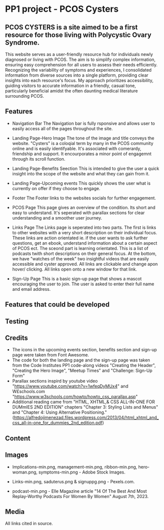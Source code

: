 # PP1 project - PCOS Cysters

## PCOS CYSTERS is a site aimed to be a first resource for those living with Polycystic Ovary Syndrome.

This website serves as a user-friendly resource hub for individuals newly diagnosed or living with PCOS. The aim is to simplify complex information, ensuring easy comprehension for all users to assess their needs efficiently. Recognizing the variability of symptoms and experiences, I consolidated information from diverse sources into a single platform, providing clear insights into each resource's focus. My approach prioritizes accessibility, guiding visitors to accurate information in a friendly, casual tone, particularly beneficial amidst the often daunting medical literature surrounding PCOS.

## Features

* Navigation Bar
The Navigation bar is fully rsponsive and allows user to easily access all of the pages throughout the site.

* Landing Page-Hero Image
The tone of the image and title conveys the website. "Cysters" is a coloqial term by many in the PCOS community online and is easily identifyable. It's associated with comerardy, friendship and support. It encourporates a minor point of engagemnt through its scroll function.

* Landing Page-Benefits Seection
This is intended to give the user a quick insight into the scope of the website and what they can gain from it.

* Landing Page-Upcoming events
This quickly shows the user what is currently on offer if they choose to engage.

* Footer
The Footer links to the websites socials for further engagement.

* PCOS Page
This page gives an overview of the condition. Its short and easy to understand. It's seperated with  parallax sections for clear understanding and a smoother user journey. 

* Links Page
The Links page is seperated into two parts. The first is links to other websites with a very short description on their individual focus. These links are action orientated ie. if the user wants to ask further questions, get an ebook, understand information about a certain aspect of PCOS ect. The sceond part is learning orientated. This is a list of podcasts twith short descriptions on their general focus. At the bottom, we have "watches of the week" two insightful videos that are easily accessible and cyster approved. All links are clickable and change apon hover/ clicking. All links open onto a new window for that link.

* Sign-Up Page
This is a basic sign-up page that shows a mascot encouraging the user to join. The user is asked to enter their full name and email address. 

## Features that could be developed

## Testing 


## Credits

* The icons in the upcoming events section, benefits section and sign-up page were taken from Font Awesome.
* The code for both the landing page and the sign-up page was taken from the Code Institutes PP1 code-along videos "Creating the Header", "Creating the Hero Image", "Meetup Times" and "Challenge: Sign-Up Form"
* Parallax sections inspird by youtube video "https://www.youtube.com/watch?v=1wfeqDyMUx4" and W£schools.com "https://www.w3schools.com/howto/howto_css_parallax.asp" 
* Additional reading came from "HTML, XHTML,& CSS ALL-IN-ONE FOR DUMmIES 2ND EDITION" chapters "Chapter 3: Styling Lists and Menus" and "Chapter 4: Using Alternative Positioning." (https://alfredojimenezad.files.wordpress.com/2013/04/html_xhtml_and_css_all-in-one_for_dummies_2nd_edition.pdf)


## Content

## Images 
* Implications-min.png, management-min.png, ribbon-min.png, hero-woman.png, symptoms-min.png - Adobe Stock Images. 

* Links-min.png, saduterus.png & signuppg.png - Pexels.com.

* podcast-min.png - Elle Magazine article "14 Of The Best And Most Replay-Worthy Podcasts For Women By Women" August 7th, 2023.

## Media
All links cited in source.
